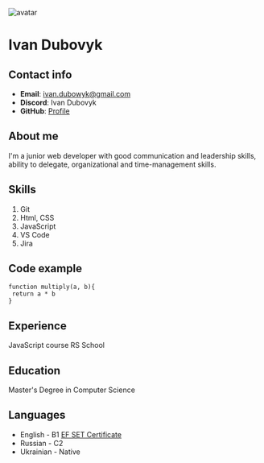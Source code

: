 ![avatar](/rsschool-cv/avatar.png)
# Ivan Dubovyk
## Contact info
* **Email**: ivan.dubowyk@gmail.com
* **Discord**: Ivan Dubovyk
* **GitHub**: [Profile](https://github.com/ivan-dubowyk "ivan-dubowyk")
## About me
I'm a junior web developer with good communication and leadership skills, ability to delegate, organizational and time-management skills.
## Skills
1. Git
2. Html, CSS
3. JavaScript
4. VS Code
5. Jira
## Code example
```
function multiply(a, b){
 return a * b
}
```
## Experience
JavaScript course RS School
## Education
Master's Degree in Computer Science
## Languages
* English - B1 [EF SET Certificate](https://www.efset.org/cert/wFvmvE "C1 Advanced")
* Russian - C2
* Ukrainian - Native